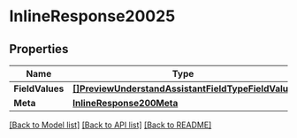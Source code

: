 # InlineResponse20025

## Properties

Name | Type | Description | Notes
------------ | ------------- | ------------- | -------------
**FieldValues** | [**[]PreviewUnderstandAssistantFieldTypeFieldValue**](preview.understand.assistant.field_type.field_value.md) |  | [optional] 
**Meta** | [**InlineResponse200Meta**](inline_response_200_meta.md) |  | [optional] 

[[Back to Model list]](../README.md#documentation-for-models) [[Back to API list]](../README.md#documentation-for-api-endpoints) [[Back to README]](../README.md)


